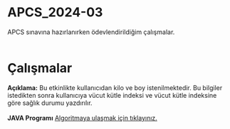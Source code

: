 # APCS_2024-03
APCS sınavına hazırlanırken ödevlendirildiğim çalışmalar.<br><br>
# Çalışmalar
**Açıklama:** Bu etkinlikte kullanıcıdan kilo ve boy istenilmektedir. Bu bilgiler istedikten sonra kullanıcıya vücut kütle indeksi ve vücut kütle indeksine göre sağlık durumu yazdırılır.<br><br>
**JAVA Programı** [Algoritmaya ulaşmak için tıklayınız.](https://github.com/KaanKarabacak-01/APCS_2024-02/blob/main/besDerslikOrt.java)<br><br>

